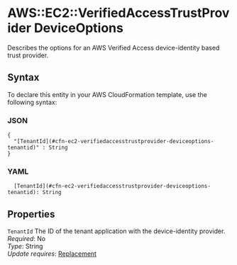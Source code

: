 # AWS::EC2::VerifiedAccessTrustProvider DeviceOptions<a name="aws-properties-ec2-verifiedaccesstrustprovider-deviceoptions"></a>

Describes the options for an AWS Verified Access device\-identity based trust provider\.

## Syntax<a name="aws-properties-ec2-verifiedaccesstrustprovider-deviceoptions-syntax"></a>

To declare this entity in your AWS CloudFormation template, use the following syntax:

### JSON<a name="aws-properties-ec2-verifiedaccesstrustprovider-deviceoptions-syntax.json"></a>

```
{
  "[TenantId](#cfn-ec2-verifiedaccesstrustprovider-deviceoptions-tenantid)" : String
}
```

### YAML<a name="aws-properties-ec2-verifiedaccesstrustprovider-deviceoptions-syntax.yaml"></a>

```
  [TenantId](#cfn-ec2-verifiedaccesstrustprovider-deviceoptions-tenantid): String
```

## Properties<a name="aws-properties-ec2-verifiedaccesstrustprovider-deviceoptions-properties"></a>

`TenantId`  <a name="cfn-ec2-verifiedaccesstrustprovider-deviceoptions-tenantid"></a>
The ID of the tenant application with the device\-identity provider\.  
*Required*: No  
*Type*: String  
*Update requires*: [Replacement](https://docs.aws.amazon.com/AWSCloudFormation/latest/UserGuide/using-cfn-updating-stacks-update-behaviors.html#update-replacement)